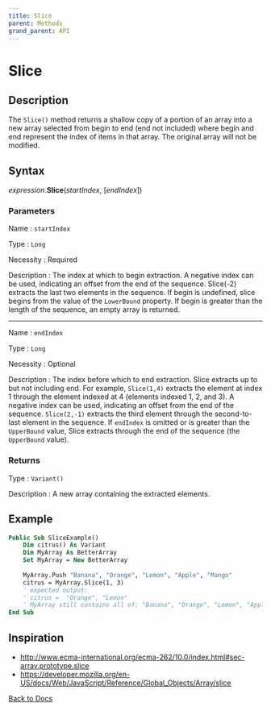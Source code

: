 ```yaml
---
title: Slice
parent: Methods
grand_parent: API
---
```


# Slice

## Description
The `Slice()` method returns a shallow copy of a portion of an array into a new array selected from begin to end (end not included) where begin and end represent the index of items in that array. The original array will not be modified.

## Syntax

*expression*.**Slice**(*startIndex*, [*endIndex*])

### Parameters

Name 
: `startIndex`

Type
: `Long`

Necessity
: Required

Description
: The index at which to begin extraction. A negative index can be used, indicating an offset from the end of the sequence. Slice(-2) extracts the last two elements in the sequence. If begin is undefined, slice begins from the value of the `LowerBound` property. If begin is greater than the length of the sequence, an empty array is returned.

---

Name 
: `endIndex`

Type
: `Long`

Necessity
: Optional

Description
: The index before which to end extraction. Slice extracts up to but not including end.
For example, `Slice(1,4)` extracts the element at index 1 through the element indexed at 4 (elements indexed 1, 2, and 3). A negative index can be used, indicating an offset from the end of the sequence. `Slice(2,-1)` extracts the third element through the second-to-last element in the sequence. If `endIndex` is omitted or is greater than the `UpperBound` value, Slice extracts through the end of the sequence (the `UpperBound` value).

### Returns

Type
: `Variant()`

Description
: A new array containing the extracted elements.

## Example

```vb
Public Sub SliceExample()
    Dim citrus() As Variant
    Dim MyArray As BetterArray
    Set MyArray = New BetterArray
    
    MyArray.Push "Banana", "Orange", "Lemon", "Apple", "Mango"
    citrus = MyArray.Slice(1, 3)
    ' expected output:
    ' citrus =  "Orange", "Lemon"
    ' MyArray still contains all of: "Banana", "Orange", "Lemon", "Apple", "Mango"
End Sub
```


## Inspiration
* <http://www.ecma-international.org/ecma-262/10.0/index.html#sec-array.prototype.slice>
* <https://developer.mozilla.org/en-US/docs/Web/JavaScript/Reference/Global_Objects/Array/slice>


[Back to Docs](https://senipah.github.io/VBA-Better-Array/)
